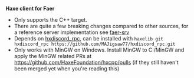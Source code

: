 **Haxe client for Faer**
- Only supports the C++ target.
- There are quite a few breaking changes compared to other sources, for a reference server implementation see [faer-srv](https://github.com/tdm42/faer-srv)
- Depends on [hxdiscord_rpc](https://github.com/MAJigsaw77/hxdiscord_rpc), can be installed with ```haxelib git hxdiscord_rpc https://github.com/MAJigsaw77/hxdiscord_rpc.git```
- Only works with MinGW on Windows. Install MinGW to C:/MinGW and apply the MinGW related PRs at https://github.com/HaxeFoundation/hxcpp/pulls (if they still haven't been merged yet when you're reading this)
